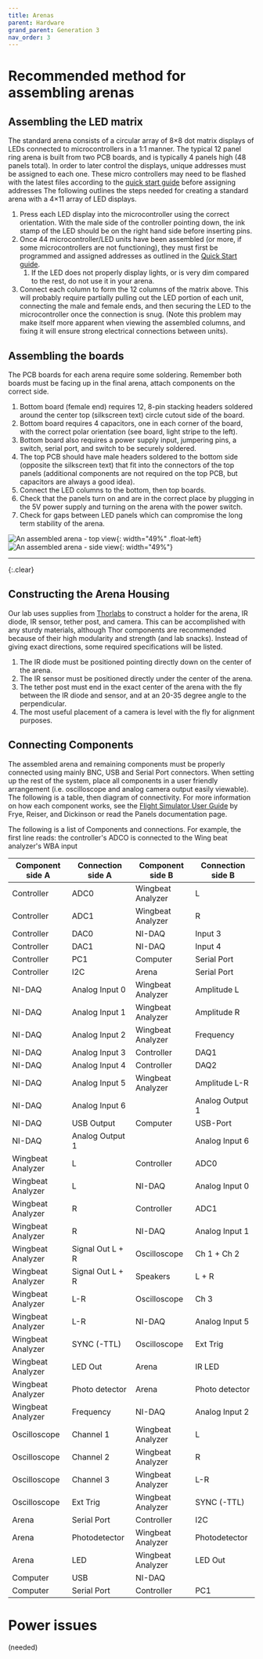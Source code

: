 ```yaml
---
title: Arenas
parent: Hardware
grand_parent: Generation 3
nav_order: 3
---
```


# Recommended method for assembling arenas

## Assembling the LED matrix

The standard arena consists of a circular array of 8×8 dot matrix displays of LEDs connected to microcontrollers in a 1:1 manner. The typical 12 panel ring arena is built from two PCB boards, and is typically 4 panels high (48 panels total). In order to later control the displays, unique addresses must be assigned to each one. These micro controllers may need to be flashed with the latest files according to the [quick start guide]({{site.baseurl}}/Generation%203/Software/docs/quick-start.html) before assigning addresses The following outlines the steps needed for creating a standard arena with a 4×11 array of LED displays.

1. Press each LED display into the microcontroller using the correct orientation. With the male side of the controller pointing down, the ink stamp of the LED should be on the right hand side before inserting pins.
1. Once 44 microcontroller/LED units have been assembled (or more, if some microcontrollers are not functioning), they must first be programmed and assigned addresses as outlined in the [Quick Start guide]({{site.baseurl}}/Generation%203/Software/docs/quick-start.html).
    1. If the LED does not properly display lights, or is very dim compared to the rest, do not use it in your arena.
1. Connect each column to form the 12 columns of the matrix above. This will probably require partially pulling out the LED portion of each unit, connecting the male and female ends, and then securing the LED to the microcontroller once the connection is snug. (Note this problem may make itself more apparent when viewing the assembled columns, and fixing it will ensure strong electrical connections between units).

## Assembling the boards

The PCB boards for each arena require some soldering. Remember both boards must be facing up in the final arena, attach components on the correct side.

1. Bottom board (female end) requires 12, 8-pin stacking headers soldered around the center top (silkscreen text) circle cutout  side of the board.
1. Bottom board requires 4 capacitors, one in each corner of the board, with the correct polar orientation (see board, light stripe to the left).
1. Bottom board also requires a power supply input, jumpering pins, a switch, serial port, and switch to be securely soldered.
1. The top PCB should have male headers soldered to the bottom side (opposite the silkscreen text) that fit into the connectors of the top panels (additional components are not required on the top PCB, but capacitors are always a good idea).
1. Connect the LED columns to the bottom, then top boards.
1. Check that the panels turn on and are in the correct place by plugging in the 5V power supply and turning on the arena with the power switch.
1. Check for gaps between LED panels which can compromise the long term stability of the arena.

![An assembled arena - top view](../assets/arena_top1.jpg){: width="49%" .float-left}
![An assembled arena - side view](../assets/arena_side1.jpg){: width="49%"}

---
{:.clear}

## Constructing the Arena Housing

Our lab uses supplies from [Thorlabs](http://www.thorlabs.com/) to construct a holder for the arena, IR diode, IR sensor, tether post, and camera. This can be accomplished with any sturdy materials, although Thor components are recommended because of their high modularity and strength (and lab snacks). Instead of giving exact directions, some required specifications will be listed.

1. The IR diode must be positioned pointing directly down on the center of the arena.
1. The IR sensor must be positioned directly under the center of the arena.
1. The tether post must end in the exact center of the arena with the fly between the IR diode and sensor, and at an 20-35 degree angle to the perpendicular.
1. The most useful placement of a camera is level with the fly for alignment purposes.

## Connecting Components

The assembled arena and remaining components must be properly connected using mainly BNC, USB and Serial Port connectors. When setting up the rest of the system, place all components in a user friendly arrangement (i.e. oscilloscope and analog camera output easily viewable). The following is a table, then diagram of connectivity. For more information on how each component works, see the [Flight Simulator User Guide]({{site.baseurl}}/Generation%203/Software/docs/g2-user-guide.html)  by Frye, Reiser, and Dickinson or read the Panels documentation page.

The following is a list of Components and connections. For example, the first line reads: the controller's ADCO is connected to the Wing beat analyzer's WBA input

| Component side A | Connection side A | Component side B  | Connection side B |
| ---------------- | ----------------- | ----------------- | ----------------- |
| Controller       | ADC0              | Wingbeat Analyzer | L                 |
| Controller       | ADC1              | Wingbeat Analyzer | R                 |
| Controller       | DAC0              | NI-DAQ            | Input 3           |
| Controller       | DAC1              | NI-DAQ            | Input 4           |
| Controller       | PC1               | Computer          | Serial Port       |
| Controller       | I2C               | Arena             | Serial Port       |
| NI-DAQ           | Analog Input 0    | Wingbeat Analyzer | Amplitude L       |
| NI-DAQ           | Analog Input 1    | Wingbeat Analyzer | Amplitude R       |
| NI-DAQ           | Analog Input 2    | Wingbeat Analyzer | Frequency         |
| NI-DAQ           | Analog Input 3    | Controller        | DAQ1              |
| NI-DAQ           | Analog Input 4    | Controller        | DAQ2              |
| NI-DAQ           | Analog Input 5    | Wingbeat Analyzer | Amplitude L-R     |
| NI-DAQ           | Analog Input 6    |                   | Analog Output 1   |
| NI-DAQ           | USB Output        | Computer          | USB-Port          |
| NI-DAQ           | Analog Output 1   |                   | Analog Input 6    |
| Wingbeat Analyzer| L                 | Controller        | ADC0              |
| Wingbeat Analyzer| L                 | NI-DAQ            | Analog Input 0    |
| Wingbeat Analyzer| R                 | Controller        | ADC1              |
| Wingbeat Analyzer| R                 | NI-DAQ            | Analog Input 1    |
| Wingbeat Analyzer| Signal Out L + R  | Oscilloscope      | Ch 1 + Ch 2       |
| Wingbeat Analyzer| Signal Out L + R  | Speakers          | L + R             |
| Wingbeat Analyzer| L-R               | Oscilloscope      | Ch 3              |
| Wingbeat Analyzer| L-R               | NI-DAQ             | Analog Input 5    |
| Wingbeat Analyzer| SYNC (-TTL)       | Oscilloscope      | Ext Trig          |
| Wingbeat Analyzer| LED Out           | Arena             | IR LED            |
| Wingbeat Analyzer| Photo detector    | Arena             | Photo detector    |
| Wingbeat Analyzer| Frequency         | NI-DAQ            | Analog Input 2    |
| Oscilloscope     | Channel 1         | Wingbeat Analyzer | L                 |
| Oscilloscope     | Channel 2         | Wingbeat Analyzer | R                 |
| Oscilloscope     | Channel 3         | Wingbeat Analyzer | L-R               |
| Oscilloscope     | Ext Trig          | Wingbeat Analyzer | SYNC (-TTL)       |
| Arena            | Serial Port       | Controller        | I2C               |
| Arena            | Photodetector     | Wingbeat Analyzer | Photodetector     |
| Arena            | LED               | Wingbeat Analyzer | LED Out           |
| Computer         | USB               | NI-DAQ            |                   |
| Computer         | Serial Port       | Controller        | PC1               |

# Power issues

(needed)
